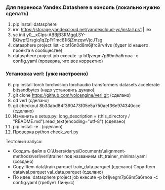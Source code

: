 ### Для переноса Yandex.Datashere в консоль (локально нужно сделать)
1. pip install datasphere 
2. irm https://storage.yandexcloud.net/yandexcloud-yc/install.ps1 | iex
3. yc init
y0__xClps-ABBjB3RMggLSY-BQwpf2rsgiq1qZpFf1mc81i6jZmzqwVjcJTsg
4. datasphere project list -c bt16n0d8m6jfrc9rv4vs (будет id нашего проекта в сообществе)
5. datasphere project job execute -p bt1jvegm7p69m5a6rnoa -c config.yaml  (проверка, что все корректно)

### Установка verl: (уже настроено)
6. pip install torch torchvision torchaudio transformers datasets accelerate bitsandbytes (надо установить думаю)
7. git clone https://github.com/volcengine/verl.git (сделано)
8. cd verl (сделано)
9. git checkout 8b33abd84f360473f05e5a750aef36e974340cce (сделано)
10. Изменить в setup.py: long_description = (this_directory / "README.md").read_text(encoding="utf-8") (сделано)
11. pip install -e . (сделано)
12. Проверка python check_verl.py

Тестовый запуск:
- Создать файл в C:\Users\darya\Documents\alignment-methods\verl\verl\trainer под названием sft_trainer_minimal.yaml (создано)
- Copy-Item data\train.parquet train_data.parquet (сделано)
  Copy-Item data\val.parquet val_data.parquet (сделано)
- По идее: datasphere project job execute -p bt1jvegm7p69m5a6rnoa -c config.yaml (требует Линукс)
